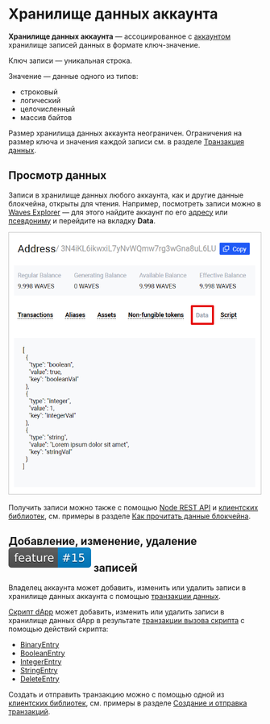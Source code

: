 # Хранилище данных аккаунта

**Хранилище данных аккаунта** — ассоциированное с [аккаунтом](/ru/blockchain/account/) хранилище записей данных в формате ключ-значение.

Ключ записи — уникальная строка.

Значение — данные одного из типов:

* строковый
* логический
* целочисленный
* массив байтов

Размер хранилища данных аккаунта неограничен. Ограничения на размер ключа и значения каждой записи см. в разделе [Транзакция данных](/ru/blockchain/transaction-type/data-transaction).

## Просмотр данных

Записи в хранилище данных любого аккаунта, как и другие данные блокчейна, открыты для чтения. Например, посмотреть записи можно в [Waves Explorer](https://wavesexplorer.com) — для этого найдите аккаунт по его [адресу](/ru/blockchain/account/address) или [псевдониму](/ru/blockchain/account/alias) и перейдите на вкладку **Data**. 

![](./_assets/data-storage-explorer.png)

Получить записи можно также с помощью [Node REST API](/ru/waves-node/node-api/) и [клиентских библиотек](/ru/building-apps/waves-api-and-sdk/client-libraries/), см. примеры в разделе [Как прочитать данные блокчейна](/ru/building-apps/how-to/basic/retrieve).

## Добавление, изменение, удаление<sup><img src="./_assets/feature15.svg"></sup> записей

Владелец аккаунта может добавить, изменить или удалить записи в хранилище данных аккаунта с помощью [транзакции данных](/ru/blockchain/transaction-type/data-transaction).

[Скрипт dApp](/ru/blockchain/account/dapp) может добавить, изменить или удалить записи в хранилище данных dApp в результате [транзакции вызова скрипта](/ru/blockchain/transaction-type/invoke-script-transaction) с помощью действий скрипта:
* [BinaryEntry](/ru/ride/structures/script-actions/binary-entry)
* [BooleanEntry](/ru/ride/structures/script-actions/boolean-entry)
* [IntegerEntry](/ru/ride/structures/script-actions/int-entry)
* [StringEntry](/ru/ride/structures/script-actions/string-entry)
* [DeleteEntry](/ru/ride/structures/script-actions/delete-entry)

Создать и отправить транзакцию можно с помощью одной из [клиентских библиотек](/ru/building-apps/waves-api-and-sdk/client-libraries/), см. примеры в разделе [Создание и отправка транзакций](/ru/building-apps/how-to/basic/transaction).
